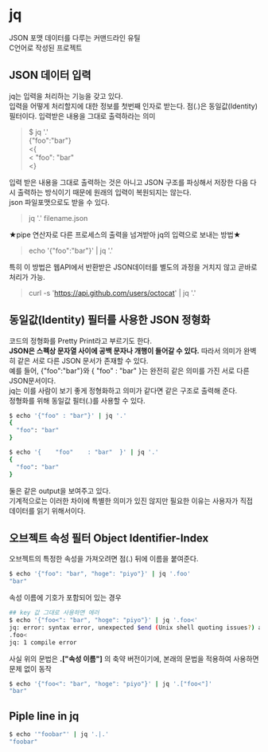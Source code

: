 jq
===

JSON 포맷 데이터를 다루는 커맨드라인 유틸  
C언어로 작성된 프로젝트  


## JSON 데이터 입력
jq는 입력을 처리하는 기능을 갖고 있다.  
입력을 어떻게 처리할지에 대한 정보를 첫번째 인자로 받는다.
점(.)은 동일값(Identity)필터이다. 입력받은 내용을 그대로 출력하라는 의미
>$ jq '.'  
>{"foo":"bar"}  
<{  
<  "foo": "bar"  
<}  

입력 받은 내용을 그대로 출력하는 것은 아니고 JSON 구조를 파싱해서 저장한 다음 다시 출력하는 방식이기 때문에 원래의 입력이 복원되지는 않는다.  
json 파일포맷으로도 받을 수 있다.  
>jq '.' filename.json  

★pipe 연산자로 다른 프로세스의 출력을 넘겨받아 jq의 입력으로 보내는 방법★  
>echo '{"foo":"bar"}' | jq '.'  

특히 이 방법은 웹API에서 반환받은 JSON데이터를 별도의 과정을 거치지 않고 곧바로 처리가 가능.  
>curl -s 'https://api.github.com/users/octocat' | jq '.'  

## 동일값(Identity) 필터를 사용한 JSON 정형화
코드의 정형화를 Pretty Print라고 부르기도 한다.  
__JSON은 스펙상 문자열 사이에 공백 문자나 개행이 들어갈 수 있다.__ 따라서 의미가 완벽히 같은 서로 다른 JSON 문서가 존재할 수 있다.  
예를 들어, {"foo":"bar"}와 {  "foo"  :  "bar"  }는 완전히 같은 의미를 가진 서로 다른 JSON문서이다.  
jq는 이를 사람이 보기 좋게 정형화하고 의미가 같다면 같은 구조로 출력해 준다.  
정형화를 위해 동일값 필터(.)를 사용할 수 있다.  
```Bash
$ echo '{"foo" : "bar"}' | jq '.'
{
  "foo": "bar"
}
```

```Bash
$ echo '{    "foo"    : "bar"  }' | jq '.'  
{
  "foo": "bar"
}
```
둘은 같은 output을 보여주고 있다.  
기계적으로는 이러한 차이에 특별한 의미가 있진 않지만 필요한 이유는 사용자가 직접 데이터를 읽기 위해서이다.  

## 오브젝트 속성 필터 Object Identifier-Index
오브젝트의 특정한 속성을 가져오려면 점(.) 뒤에 이름을 붙여준다.  
```Bash
$ echo '{"foo": "bar", "hoge": "piyo"}' | jq '.foo'  
"bar"
```  

속성 이름에 기호가 포함되어 있는 경우  
```Bash
## key 값 그대로 사용하면 에러  
$ echo '{"foo<": "bar", "hoge": "piyo"}' | jq '.foo<'  
jq: error: syntax error, unexpected $end (Unix shell quoting issues?) at <top-level>, line 1:
.foo<
jq: 1 compile error
```
사실 위의 문법은 __.["속성 이름"]__ 의 축약 버전이기에, 본래의 문법을 적용하여 사용하면 문제 없이 동작
```Bash
$ echo '{"foo<": "bar", "hoge": "piyo"}' | jq '.["foo<"]'  
"bar"  
```
## Piple line in jq
```Bash
$ echo '"foobar"' | jq '.|.'
"foobar"
```